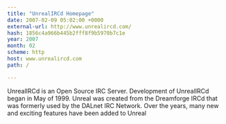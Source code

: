 ```yaml
---
title: "UnrealIRCd Homepage"
date: 2007-02-09 05:02:00 +0000
external-url: http://www.unrealircd.com/
hash: 1856c4a966b445b2fff8f9b5970b7c1e
year: 2007
month: 02
scheme: http
host: www.unrealircd.com
path: /

---
```


UnrealIRCd is an Open Source IRC Server. Development of UnrealIRCd began in May of 1999. Unreal was created from the Dreamforge IRCd that was formerly used by the DALnet IRC Network. Over the years, many new and exciting features have been added to Unreal

